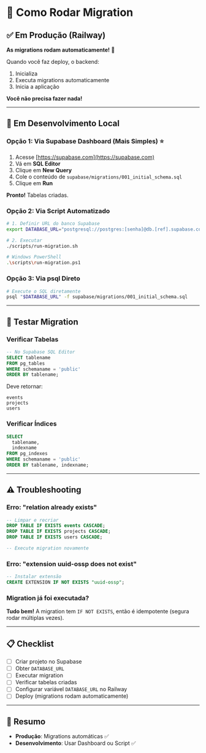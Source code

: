# 🚀 Como Rodar Migration

## ✅ Em Produção (Railway)

**As migrations rodam automaticamente!** 🎉

Quando você faz deploy, o backend:
1. Inicializa
2. Executa migrations automaticamente
3. Inicia a aplicação

**Você não precisa fazer nada!**

---

## 🔧 Em Desenvolvimento Local

### Opção 1: Via Supabase Dashboard (Mais Simples) ⭐

1. Acesse [https://supabase.com](https://supabase.com)
2. Vá em **SQL Editor**
3. Clique em **New Query**
4. Cole o conteúdo de `supabase/migrations/001_initial_schema.sql`
5. Clique em **Run**

**Pronto!** Tabelas criadas.

### Opção 2: Via Script Automatizado

```bash
# 1. Definir URL do banco Supabase
export DATABASE_URL="postgresql://postgres:[senha]@db.[ref].supabase.co:5432/postgres"

# 2. Executar
./scripts/run-migration.sh

# Windows PowerShell
.\scripts\run-migration.ps1
```

### Opção 3: Via psql Direto

```bash
# Execute o SQL diretamente
psql "$DATABASE_URL" -f supabase/migrations/001_initial_schema.sql
```

---

## 🧪 Testar Migration

### Verificar Tabelas

```sql
-- No Supabase SQL Editor
SELECT tablename 
FROM pg_tables 
WHERE schemaname = 'public'
ORDER BY tablename;
```

Deve retornar:
```
events
projects
users
```

### Verificar Índices

```sql
SELECT 
  tablename,
  indexname
FROM pg_indexes
WHERE schemaname = 'public'
ORDER BY tablename, indexname;
```

---

## ⚠️ Troubleshooting

### Erro: "relation already exists"

```sql
-- Limpar e recriar
DROP TABLE IF EXISTS events CASCADE;
DROP TABLE IF EXISTS projects CASCADE;
DROP TABLE IF EXISTS users CASCADE;

-- Execute migration novamente
```

### Erro: "extension uuid-ossp does not exist"

```sql
-- Instalar extensão
CREATE EXTENSION IF NOT EXISTS "uuid-ossp";
```

### Migration já foi executada?

**Tudo bem!** A migration tem `IF NOT EXISTS`, então é idempotente (segura rodar múltiplas vezes).

---

## 📋 Checklist

- [ ] Criar projeto no Supabase
- [ ] Obter `DATABASE_URL`
- [ ] Executar migration
- [ ] Verificar tabelas criadas
- [ ] Configurar variável `DATABASE_URL` no Railway
- [ ] Deploy (migrations rodam automaticamente)

---

## 🎯 Resumo

- **Produção**: Migrations automáticas ✅
- **Desenvolvimento**: Usar Dashboard ou Script ✅

